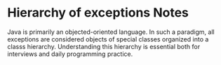 # Hierarchy of exceptions Notes
Java is primarily an objected-oriented language. In such a paradigm, all exceptions are considered objects of special classes organized into a classs hierarchy. Understanding this hierarchy is essential both for interviews and daily programming practice. 

